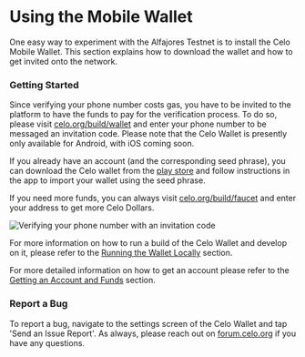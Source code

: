 # Using the Mobile Wallet

One easy way to experiment with the Alfajores Testnet is to install the Celo Mobile Wallet. This section explains how to download the wallet and how to get invited onto the network.

### Getting Started

Since verifying your phone number costs gas, you have to be invited to the platform to have the funds to pay for the verification process. To do so, please visit [celo.org/build/wallet](https://celo.org/build/wallet) and enter your phone number to be messaged an invitation code. Please note that the Celo Wallet is presently only available for Android, with iOS coming soon.

If you already have an account \(and the corresponding seed phrase\), you can download the Celo wallet from the [play store](https://play.google.com/store/apps/details?id=org.celo.mobile.alfajores) and follow instructions in the app to import your wallet using the seed phrase.

If you need more funds, you can always visit [celo.org/build/faucet](https://celo.org/build/faucet) and enter your address to get more Celo Dollars.

![Verifying your phone number with an invitation code](https://storage.googleapis.com/celo-website/docs/celo-onboarding.gif)

For more information on how to run a build of the Celo Wallet and develop on it, please refer to the [Running the Wallet Locally](../celo-codebase/wallet/intro.md) section.

For more detailed information on how to get an account please refer to the [Getting an Account and Funds](faucet.md) section.

### Report a Bug

To report a bug, navigate to the settings screen of the Celo Wallet and tap 'Send an Issue Report'. As always, please reach out on [forum.celo.org](https://forum.celo.org) if you have any questions.
